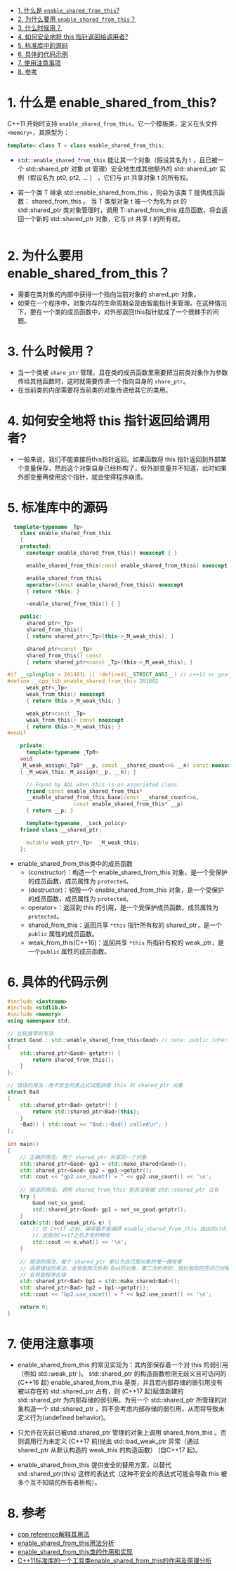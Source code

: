 <!--
 * @Author: JohnJeep
 * @Date: 2021-04-28 21:24:43
 * @LastEditTime: 2021-07-20 15:54:17
 * @LastEditors: Please set LastEditors
 * @Description: In User Settings Edit
-->
<!-- TOC -->

- [1. 什么是 `enable_shared_from_this`?](#1-什么是-enable_shared_from_this)
- [2. 为什么要用 `enable_shared_from_this`？](#2-为什么要用-enable_shared_from_this)
- [3. 什么时候用？](#3-什么时候用)
- [4. 如何安全地将 this 指针返回给调用者?](#4-如何安全地将-this-指针返回给调用者)
- [5. 标准库中的源码](#5-标准库中的源码)
- [6. 具体的代码示例](#6-具体的代码示例)
- [7. 使用注意事项](#7-使用注意事项)
- [8. 参考](#8-参考)

<!-- /TOC -->
# 1. 什么是 enable_shared_from_this?

C++11 开始时支持 `enable_shared_from_this`，它一个模板类，定义在头文件 `<memory>`，其原型为： 

```cpp
template< class T > class enable_shared_from_this;
```

- `std::enable_shared_from_this` 能让其一个对象（假设其名为 t ，且已被一个 std::shared_ptr 对象 pt 管理）安全地生成其他额外的 std::shared_ptr 实例（假设名为 pt0, pt2, ... ） ，它们与 pt 共享对象 t 的所有权。

- 若一个类 T 继承 std::enable_shared_from_this<T> ，则会为该类 T 提供成员函数： shared_from_this 。 当 T 类型对象 t 被一个为名为 pt 的 std::shared_ptr<T> 类对象管理时，调用 T::shared_from_this 成员函数，将会返回一个新的 std::shared_ptr<T> 对象，它与 pt 共享 t 的所有权。

  ```cpp
  
  ```

  

# 2. 为什么要用 enable_shared_from_this？
- 需要在类对象的内部中获得一个指向当前对象的 shared_ptr 对象。
- 如果在一个程序中，对象内存的生命周期全部由智能指针来管理。在这种情况下，要在一个类的成员函数中，对外部返回this指针就成了一个很棘手的问题。


# 3. 什么时候用？
- 当一个类被 `share_ptr` 管理，且在类的成员函数里需要把当前类对象作为参数传给其他函数时，这时就需要传递一个指向自身的 `share_ptr`。
- 在当前类的内部需要将当前类的对象传递给其它的类用。


# 4. 如何安全地将 this 指针返回给调用者?
- 一般来说，我们不能直接将this指针返回。如果函数将 this 指针返回到外部某个变量保存，然后这个对象自身已经析构了，但外部变量并不知道，此时如果外部变量再使用这个指针，就会使得程序崩溃。


# 5. 标准库中的源码
```cpp
  template<typename _Tp>
    class enable_shared_from_this
    {
    protected:
      constexpr enable_shared_from_this() noexcept { }

      enable_shared_from_this(const enable_shared_from_this&) noexcept { }

      enable_shared_from_this&
      operator=(const enable_shared_from_this&) noexcept
      { return *this; }

      ~enable_shared_from_this() { }

    public:
      shared_ptr<_Tp>
      shared_from_this()
      { return shared_ptr<_Tp>(this->_M_weak_this); }

      shared_ptr<const _Tp>
      shared_from_this() const
      { return shared_ptr<const _Tp>(this->_M_weak_this); }

#if __cplusplus > 201401L || !defined(__STRICT_ANSI__) // c++11 or gnu++11
#define __cpp_lib_enable_shared_from_this 201602
      weak_ptr<_Tp>
      weak_from_this() noexcept
      { return this->_M_weak_this; }

      weak_ptr<const _Tp>
      weak_from_this() const noexcept
      { return this->_M_weak_this; }
#endif

    private:
      template<typename _Tp0>
	void
	_M_weak_assign(_Tp0* __p, const __shared_count<>& __n) const noexcept
	{ _M_weak_this._M_assign(__p, __n); }

      // Found by ADL when this is an associated class.
      friend const enable_shared_from_this*
      __enable_shared_from_this_base(const __shared_count<>&,
				     const enable_shared_from_this* __p)
      { return __p; }

      template<typename, _Lock_policy>
	friend class __shared_ptr;

      mutable weak_ptr<_Tp>  _M_weak_this;
    };
```
- enable_shared_from_this类中的成员函数
  - (constructor)：构造一个 enable_shared_from_this 对象，是一个受保护的成员函数，成员属性为 `protected`。
  - (destructor)：销毁一个 enable_shared_from_this 对象，是一个受保护的成员函数，成员属性为 `protected`。
  - operator=：返回到 this 的引用，是一个受保护成员函数，成员属性为 `protected`。
  - shared_from_this：返回共享 `*this` 指针所有权的 shared_ptr，是一个 `public` 属性的成员函数。
  - weak_from_this(C++16)：返回共享 `*this` 所指针有权的 weak_ptr，是一个`public` 属性的成员函数。

# 6. 具体的代码示例

```cpp
#include <iostream>
#include <stdlib.h>
#include <memory>
using namespace std;

// 比较推荐的写法
struct Good : std::enable_shared_from_this<Good> // note: public inheritance
{
    std::shared_ptr<Good> getptr() {
        return shared_from_this();
    }
};

// 错误的用法：用不安全的表达式试图获得 this 的 shared_ptr 对象
struct Bad
{
    std::shared_ptr<Bad> getptr() {
        return std::shared_ptr<Bad>(this);
    }
    ~Bad() { std::cout << "Bad::~Bad() called\n"; }
};
 
int main()
{
    // 正确的用法: 两个 shared_ptr 共享同一个对象
    std::shared_ptr<Good> gp1 = std::make_shared<Good>();
    std::shared_ptr<Good> gp2 = gp1->getptr();
    std::cout << "gp2.use_count() = " << gp2.use_count() << '\n';
 
    // 错误的用法: 调用 shared_from_this 但其没有被 std::shared_ptr 占有 
    try {
        Good not_so_good;
        std::shared_ptr<Good> gp1 = not_so_good.getptr();
    } 
    catch(std::bad_weak_ptr& e) {
        // 在 C++17 之前，编译器不能捕获 enable_shared_from_this 抛出的std::bad_weak_ptr 异常
        // 这是在C++17之后才有的特性
        std::cout << e.what() << '\n';    
    }
 
    // 错误的用法，每个 shared_ptr 都认为自己是对象的唯一拥有者
    // 调用错误的用法，会导致两次析构 Bad的对象，第二次析构时，指针指向的空间已经被析构，
    // 会导致程序出错
    std::shared_ptr<Bad> bp1 = std::make_shared<Bad>();
    std::shared_ptr<Bad> bp2 = bp1->getptr();
    std::cout << "bp2.use_count() = " << bp2.use_count() << '\n';

    return 0;
}  
```

# 7. 使用注意事项
- enable_shared_from_this 的常见实现为：其内部保存着一个对 this 的弱引用（例如 std::weak_ptr )。 std::shared_ptr 的构造函数检测无歧义且可访问的 (C++16 起) enable_shared_from_this 基类，并且若内部存储的弱引用没有被以存在的 std::shared_ptr 占有，则 (C++17 起)赋值新建的 std::shared_ptr 为内部存储的弱引用。为另一个 std::shared_ptr 所管理的对象构造一个 std::shared_ptr ，将不会考虑内部存储的弱引用，从而将导致未定义行为(undefined behavior)。
  
- 只允许在先前已被std::shared_ptr 管理的对象上调用 shared_from_this 。否则调用行为未定义 (C++17 前)抛出 std::bad_weak_ptr 异常（通过 shared_ptr 从默认构造的 weak_this 的构造函数） (自C++17 起)。

- enable_shared_from_this 提供安全的替用方案，以替代 std::shared_ptr<T>(this) 这样的表达式（这种不安全的表达式可能会导致 this 被多个互不知晓的所有者析构）。


# 8. 参考
- [cpp reference解释其用法](https://zh.cppreference.com/w/cpp/memory/enable_shared_from_this) 
- [enable_shared_from_this用法分析](https://bbs.huaweicloud.com/blogs/136193)
- [enable_shared_from_this类的作用和实现](https://www.shuzhiduo.com/A/l0dyNmW9ze/)
- [C++11标准库的一个工具类enable_shared_from_this<T>的作用及原理分析](https://www.cnblogs.com/jo3yzhu/p/11358400.html)
